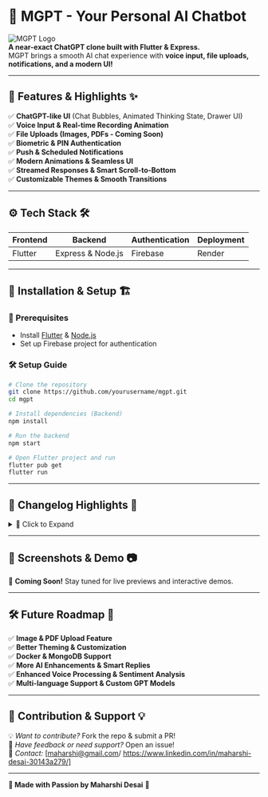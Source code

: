 # 🚀 MGPT - Your Personal AI Chatbot

![MGPT Logo](https://drive.google.com/file/d/13hycVF1QAafwbK5-h1yYls80wQK1EyAS/view?usp=drive_link)  
**A near-exact ChatGPT clone built with Flutter & Express.**  
MGPT brings a smooth AI chat experience with **voice input, file uploads, notifications, and a modern UI!**

---

## 🎨 Features & Highlights ✨

✅ **ChatGPT-like UI** (Chat Bubbles, Animated Thinking State, Drawer UI)  
✅ **Voice Input & Real-time Recording Animation**  
✅ **File Uploads (Images, PDFs - Coming Soon)**  
✅ **Biometric & PIN Authentication**  
✅ **Push & Scheduled Notifications**  
✅ **Modern Animations & Seamless UI**  
✅ **Streamed Responses & Smart Scroll-to-Bottom**  
✅ **Customizable Themes & Smooth Transitions**

---

## ⚙️ Tech Stack 🛠️

| Frontend  | Backend         | Authentication | Deployment |
|-----------|---------------|----------------|------------|
| Flutter   | Express & Node.js | Firebase       | Render     |

---

## 🚀 Installation & Setup 🏗️

### 📌 Prerequisites
- Install [Flutter](https://flutter.dev/docs/get-started/install) & [Node.js](https://nodejs.org/)
- Set up Firebase project for authentication

### 🛠️ Setup Guide
```bash
# Clone the repository
git clone https://github.com/yourusername/mgpt.git
cd mgpt

# Install dependencies (Backend)
npm install

# Run the backend
npm start

# Open Flutter project and run
flutter pub get
flutter run
```

---

## 📜 Changelog Highlights 📝

<details>
  <summary>🔄 Click to Expand</summary>

### 🆕 **Latest Update (v1.0.7)**
- 🎙️ Added real-time voice input with animated recording bubble.
- 📂 Integrated file picker support.
- 🔋 Improved permissions (Audio, Battery Saver).

### 🔥 **Past Updates**
- **v1.0.6:** Push & Scheduled Notifications.
- **v1.0.5:** Added Changelog Screen & Stop Button Logic.
- **v1.0.4:** Authentication, Haptic Feedback, Improved Drawer.
- **v1.0.3:** UI Overhaul (Splash Screen, Justified Text, Better Icons).
</details>

---

## 📸 Screenshots & Demo 📷

🚀 **Coming Soon!** Stay tuned for live previews and interactive demos.

---

## 🛠️ Future Roadmap 📌

✅ **Image & PDF Upload Feature**  
✅ **Better Theming & Customization**  
✅ **Docker & MongoDB Support**  
✅ **More AI Enhancements & Smart Replies**  
✅ **Enhanced Voice Processing & Sentiment Analysis**  
✅ **Multi-language Support & Custom GPT Models**

---

## 🤝 Contribution & Support 💡

💡 _Want to contribute?_ Fork the repo & submit a PR!  
💬 _Have feedback or need support?_ Open an issue!  
📧 _Contact:_ [maharshi@gmail.com/ https://www.linkedin.com/in/maharshi-desai-30143a279/]

---

**💙 Made with Passion by Maharshi Desai**  🚀

